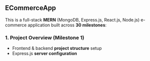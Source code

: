 ## **ECommerceApp**

This is a full-stack **MERN** (MongoDB, Express.js, React.js, Node.js) e-commerce application built across **30 milestones**:

### **1. Project Overview (Milestone 1)**  
- Frontend & backend **project structure** setup
- Express.js **server configuration** 